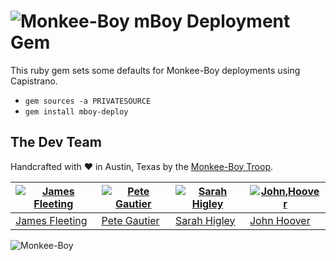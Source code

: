 ![Monkee-Boy](https://dujrsrsgsd3nh.cloudfront.net/img/emoticons/113009/mboy-1403710932.jpg) mBoy Deployment Gem
==============

This ruby gem sets some defaults for Monkee-Boy deployments using Capistrano.

* `gem sources -a PRIVATESOURCE`
* `gem install mboy-deploy`


## The Dev Team

Handcrafted with ♥ in Austin, Texas by the [Monkee-Boy Troop](http://www.monkee-boy.com/about/the-troop.php).

| [![James Fleeting](https://avatars0.githubusercontent.com/u/23062?s=144)](https://github.com/fleeting) | [![Pete Gautier](https://avatars3.githubusercontent.com/u/5394199?s=144)](https://github.com/pgautier404) | [![Sarah Higley](https://avatars3.githubusercontent.com/u/3819570?s=144)](https://github.com/smhigley) | [![John,Hoover](https://avatars2.githubusercontent.com/u/48278?s=144)](https://github.com/defvayne23) |
|---|---|---|---|
| [James Fleeting](http://github.com/fleeting) | [Pete Gautier](https://github.com/pgautier404) | [Sarah Higley](https://github.com/smhigley) | [John Hoover](https://github.com/defvayne23) |


![Monkee-Boy](http://www.monkee-boy.com/img/logo-withtag-vertical-dark.jpg)

